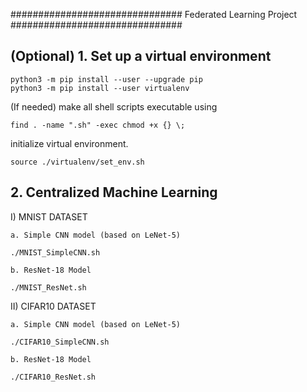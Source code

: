 ############################### Federated Learning Project ###############################

## (Optional) 1. Set up a virtual environment

```
python3 -m pip install --user --upgrade pip
python3 -m pip install --user virtualenv
```
(If needed) make all shell scripts executable using
```
find . -name ".sh" -exec chmod +x {} \;
```
initialize virtual environment.
```
source ./virtualenv/set_env.sh
```


## 2. Centralized Machine Learning 

I) MNIST DATASET

	a. Simple CNN model (based on LeNet-5)

```
./MNIST_SimpleCNN.sh
```
	b. ResNet-18 Model

```
./MNIST_ResNet.sh
```

II) CIFAR10 DATASET

	a. Simple CNN model (based on LeNet-5)

```
./CIFAR10_SimpleCNN.sh
```
	b. ResNet-18 Model

```
./CIFAR10_ResNet.sh
```

